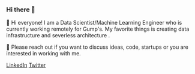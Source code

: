 ### Hi there 👋

<!--
**popkdodge/popkdodge** is a ✨ _special_ ✨ repository because its `README.md` (this file) appears on your GitHub profile.

Here are some ideas to get you started:

- 🔭 I’m currently working on ...
- 🌱 I’m currently learning ...
- 👯 I’m looking to collaborate on ...
- 🤔 I’m looking for help with ...
- 💬 Ask me about ...
- 📫 How to reach me: ...
- 😄 Pronouns: ...
- ⚡ Fun fact: ...
-->
:dragon_face: Hi everyone! I am a Data Scientist/Machine Learning Engineer who is currently working remotely for Gump's. My favorite things is creating data infrastructure and severless architecture .

:calling: Please reach out if you want to discuss ideas, code, startups or you are interested in working with me. 

[LinkedIn](https://www.linkedin.com/in/skongjareon/)  [Twitter](https://twitter.com/s_kongjareon) 
